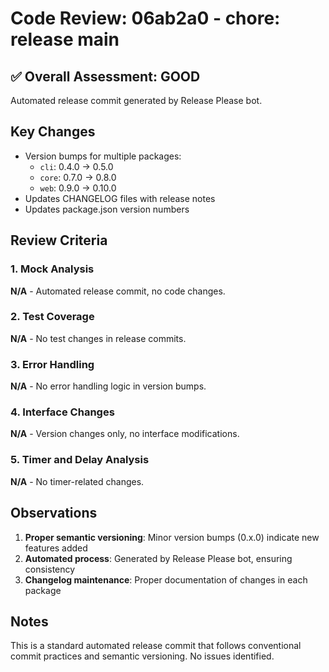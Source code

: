# Code Review: 06ab2a0 - chore: release main

## ✅ Overall Assessment: GOOD

Automated release commit generated by Release Please bot.

## Key Changes

- Version bumps for multiple packages:
  - `cli`: 0.4.0 → 0.5.0
  - `core`: 0.7.0 → 0.8.0
  - `web`: 0.9.0 → 0.10.0
- Updates CHANGELOG files with release notes
- Updates package.json version numbers

## Review Criteria

### 1. Mock Analysis

**N/A** - Automated release commit, no code changes.

### 2. Test Coverage

**N/A** - No test changes in release commits.

### 3. Error Handling

**N/A** - No error handling logic in version bumps.

### 4. Interface Changes

**N/A** - Version changes only, no interface modifications.

### 5. Timer and Delay Analysis

**N/A** - No timer-related changes.

## Observations

1. **Proper semantic versioning**: Minor version bumps (0.x.0) indicate new features added
2. **Automated process**: Generated by Release Please bot, ensuring consistency
3. **Changelog maintenance**: Proper documentation of changes in each package

## Notes

This is a standard automated release commit that follows conventional commit practices and semantic versioning. No issues identified.
